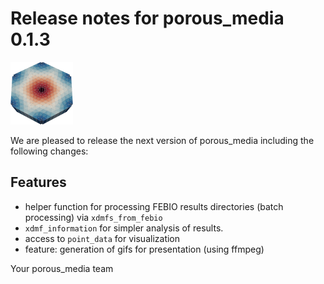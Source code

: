 # Release notes for porous_media 0.1.3
![porous_media](https://github.com/matthiaskoenig/porous_media/raw/main/docs/images/favicon/porous_media-100x100-300dpi.png)

We are pleased to release the next version of porous_media including the 
following changes:

## Features
- helper function for processing FEBIO results directories (batch processing) via `xdmfs_from_febio`
- `xdmf_information` for simpler analysis of results.
- access to `point_data` for visualization
- feature: generation of gifs for presentation (using ffmpeg)

Your porous_media team

